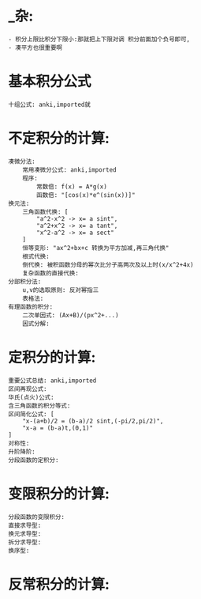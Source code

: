 # _杂: 
    - 积分上限比积分下限小:那就把上下限对调 积分前面加个负号即可,
    - 凑平方也很重要啊


# 基本积分公式
    十组公式: anki,imported就
# 不定积分的计算:
    凑微分法:
        常用凑微分公式: anki,imported
        程序:
            常数倍: f(x) = A*g(x)
            函数倍: "[cos(x)*e^(sin(x))]"
    换元法:
        三角函数代换: [
            "a^2-x^2 -> x= a sint",
            "a^2+x^2 -> x= a tant",
            "x^2-a^2 -> x= a sect"
        ]
        恒等变形: "ax^2+bx+c 转换为平方加减,再三角代换"
        根式代换: 
        倒代换: 被积函数分母的幂次比分子高两次及以上时(x/x^2+4x)
        复杂函数的直接代换: 
    分部积分法:
        u,v的选取原则: 反对幂指三
        表格法:
    有理函数的积分:
        二次单因式: (Ax+B)/(px^2+...)
        因式分解:
# 定积分的计算:
    重要公式总结: anki,imported
    区间再现公式:
    华氏(点火)公式:
    含三角函数的积分等式:
    区间简化公式: [
        "x-(a+b)/2 = (b-a)/2 sint,(-pi/2,pi/2)",
        "x-a = (b-a)t,(0,1)"
    ]
    对称性:
    升阶降阶:
    分段函数的定积分:
# 变限积分的计算:
    分段函数的变限积分:
    直接求导型:
    换元求导型:
    拆分求导型:
    换序型:
# 反常积分的计算: